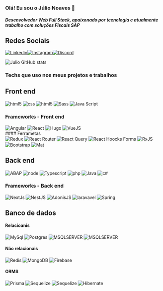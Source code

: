 ### Olá! Eu sou o Júlio Noaves 🤚
#####  Desenvolvedor Web Full Stack, apaixonado por tecnologia e atualmente trabalho com soluções Fiscais SAP

## Redes Sociais
[![Linkedin](https://img.shields.io/badge/LinkedIn-0077B5?style=for-the-badge&logo=linkedin&logoColor=white)](https://www.linkedin.com/in/juliosergionovaes/)[![Instagram](https://img.shields.io/badge/Instagram-E4405F?style=for-the-badge&logo=instagram&logoColor=white)](https://instagram.com/julionovaes_g)[![Discord](https://img.shields.io/badge/Discord-7289DA?style=for-the-badge&logo=discord&logoColor=white)]()

![Julio GitHub stats](https://github-readme-stats.vercel.app/api?username=juliosergionovaesgomes&show_icons=true&theme=dracula)


### Techs que uso nos meus projetos e trabalhos

## Front end 
<div style="display:inline_block">
<img  align="center"   alt="html5" src="https://img.shields.io/badge/HTML5-E34F26?style=for-the-badge&logo=html5&logoColor=white"   />
<img  align="center"   alt="css" src="https://img.shields.io/badge/CSS3-1572B6?style=for-the-badge&logo=css3&logoColor=white"   />
<img  align="center"   alt="html5" src="https://img.shields.io/badge/Tailwind_CSS-38B2AC?style=for-the-badge&logo=tailwind-css&logoColor=white"   />

<img  align="center"   alt="Sass" src="https://img.shields.io/badge/Sass-CC6699?style=for-the-badge&logo=sass&logoColor=white"   />
<img  align="center"   alt="Java Script" src="https://img.shields.io/badge/JavaScript-323330?style=for-the-badge&logo=javascript&logoColor=F7DF1E"   />
</div>

### Frameworks - Front end
<div style="display:inline_block">
<img  align="center"   alt="Angular" src="https://img.shields.io/badge/Angular-DD0031?style=for-the-badge&logo=angular&logoColor=white"   />
<img  align="center"   alt="React" src="https://img.shields.io/badge/React-20232A?style=for-the-badge&logo=react&logoColor=61DAFB"   />
<img  align="center"   alt="Hugo" src="https://img.shields.io/badge/Hugo-black.svg?style=for-the-badge&logo=Hugo"   />
<img  align="center"   alt="VueJS" src="https://img.shields.io/badge/Vue.js-35495E?style=for-the-badge&logo=vue.js&logoColor=4FC08D"   />

</div>
#### Ferrametas  
<div style="display:inline_block">
<img align="center" alt="Redux" src="https://img.shields.io/badge/Redux-593D88?style=for-the-badge&logo=redux&logoColor=white"/>
<img align="center" alt="React Router" src="https://img.shields.io/badge/React_Router-CA4245?style=for-the-badge&logo=react-router&logoColor=white"/>
<img align="center" alt="React Query" src="https://img.shields.io/badge/-React%20Query-FF4154?style=for-the-badge&logo=react%20query&logoColor=white"/>
<img  align="center"   alt="React Hoocks Forms" src="https://img.shields.io/badge/React%20Hook%20Form-%23EC5990.svg?style=for-the-badge&logo=reacthookform&logoColor=white"   />
<img  align="center"   alt="RxJS" src="https://img.shields.io/badge/rxjs-%23B7178C.svg?style=for-the-badge&logo=reactivex&logoColor=white"   />
<img  align="center"   alt="Bootstrap" src="https://img.shields.io/badge/Bootstrap-563D7C?style=for-the-badge&logo=bootstrap&logoColor=white"   />
<img  align="center"   alt="Mat" src="https://img.shields.io/badge/Material--UI-0081CB?style=for-the-badge&logo=material-ui&logoColor=white"   />
</div>

## Back end
<div style="display:inline_block"> 
<img  align="center"   alt="ABAP" src="https://img.shields.io/badge/SAP-0FAAFF?style=for-the-badge&logo=sap&logoColor=white"   />
<img  align="center"   alt="node" src="https://img.shields.io/badge/node.js-6DA55F?style=for-the-badge&logo=node.js&logoColor=white"   />
<img  align="center"   alt="Typescript" src="https://img.shields.io/badge/typescript-%23007ACC.svg?style=for-the-badge&logo=typescript&logoColor=white"   />
<img  align="center"   alt="php" src="https://img.shields.io/badge/PHP-777BB4?style=for-the-badge&logo=php&logoColor=white"   />
<img  align="center"   alt="Java" src="https://img.shields.io/badge/java-%23ED8B00.svg?style=for-the-badge&logo=openjdk&logoColor=white"   />
<img  align="center"   alt="c#" src="https://img.shields.io/badge/C%23-239120?style=for-the-badge&logo=c-sharp&logoColor=white"   />
</div>


### Frameworks - Back end
<div style="display:inline_block"> 
<img  align="center"   alt="NextJs" src="https://img.shields.io/badge/Next-black?style=for-the-badge&logo=next.js&logoColor=white"   />
<img  align="center"   alt="NestJS" src="https://img.shields.io/badge/nestjs-%23E0234E.svg?style=for-the-badge&logo=nestjs&logoColor=white"   />
<img  align="center"   alt="AdonisJS" src="https://img.shields.io/badge/adonisjs-%23220052.svg?style=for-the-badge&logo=adonisjs&logoColor=white"   />
<img  align="center"   alt="laravavel" src="https://img.shields.io/badge/laravel-%23FF2D20.svg?style=for-the-badge&logo=laravel&logoColor=white"   />
<img  align="center"   alt="Spring" src="https://img.shields.io/badge/spring-%236DB33F.svg?style=for-the-badge&logo=spring&logoColor=white"   />
</div>

## Banco de dados 

#### Relacioanis
<div style="display:inline_block">
<img align="center" alt="MySql" src="https://img.shields.io/badge/mysql-%2300f.svg?style=for-the-badge&logo=mysql&logoColor=white"/>
<img align="center" alt="Postgres" src="https://img.shields.io/badge/postgres-%23316192.svg?style=for-the-badge&logo=postgresql&logoColor=white"/>

<img align="center" alt="MSQLSERVER" src="https://img.shields.io/badge/Microsoft%20SQL%20Server-CC2927?style=for-the-badge&logo=microsoft%20sql%20server&logoColor=white"/>

<img align="center" alt="MSQLSERVER" src="https://img.shields.io/badge/MariaDB-003545?style=for-the-badge&logo=mariadb&logoColor=white"/>
</div>

#### Não relacionais
<div style="display:inline_block">
<img align="center" alt="Redis" src="https://img.shields.io/badge/redis-%23DD0031.svg?style=for-the-badge&logo=redis&logoColor=white"/>
<img align="center" alt="MongoDB" src="https://img.shields.io/badge/MongoDB-%234ea94b.svg?style=for-the-badge&logo=mongodb&logoColor=white"/>

<img align="center" alt="Firebase" src="https://img.shields.io/badge/Firebase-039BE5?style=for-the-badge&logo=Firebase&logoColor=white"/>
</div>

 #### ORMS
<div style="display:inline_block">
<img align="center" alt="Prisma" src="https://img.shields.io/badge/Prisma-3982CE?style=for-the-badge&logo=Prisma&logoColor=white"/>
<img align="center" alt="Sequelize" src="https://img.shields.io/badge/Sequelize-52B0E7?style=for-the-badge&logo=Sequelize&logoColor=white"/>
<img align="center" alt="Sequelize" src="https://img.shields.io/badge/Sequelize-52B0E7?style=for-the-badge&logo=Sequelize&logoColor=white"/>
<img align="center" alt="Hibernate" src="https://img.shields.io/badge/Hibernate-59666C?style=for-the-badge&logo=Hibernate&logoColor=white"/>
</div>
